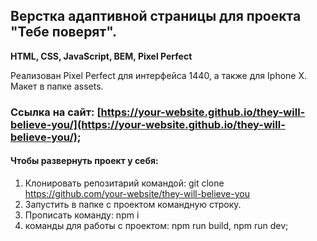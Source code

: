 Верстка адаптивной страницы для проекта "Тебе поверят".
-------------
**HTML, CSS, JavaScript, BEM, Pixel Perfect**

Реализован Pixel Perfect для интерфейса 1440, а также для Iphone X. 
Макет в папке assets.
### Ссылка на сайт: [https://your-website.github.io/they-will-believe-you/](https://your-website.github.io/they-will-believe-you/);

#### Чтобы развернуть проект у себя:

1. Клонировать репозитарий командой: git clone https://github.com/your-website/they-will-believe-you
2. Запустить в папке с проектом командную строку.
3. Прописать команду: npm i
4. команды для работы с проектом: npm run build, npm run dev;